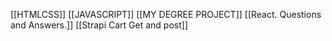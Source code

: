 [[HTMLCSS]]
[[JAVASCRIPT]]
[[MY DEGREE PROJECT]]
[[React. Questions and Answers.]]
[[Strapi Cart Get and post]]